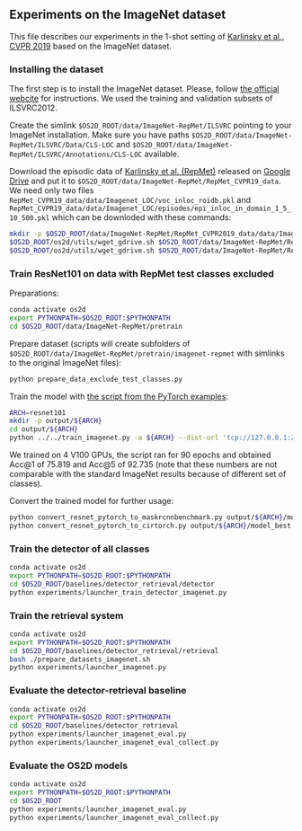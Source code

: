 ## Experiments on the ImageNet dataset
This file describes our experiments in the 1-shot setting of [Karlinsky et al., CVPR 2019](https://openaccess.thecvf.com/content_CVPR_2019/html/Karlinsky_RepMet_Representative-Based_Metric_Learning_for_Classification_and_Few-Shot_Object_Detection_CVPR_2019_paper.html)
based on the ImageNet dataset.

### Installing the dataset
The first step is to install the ImageNet dataset.
Please, follow [the official webcite](http://image-net.org/) for instructions.
We used the training and validation subsets of ILSVRC2012.

Create the simlink `$OS2D_ROOT/data/ImageNet-RepMet/ILSVRC` pointing to your ImageNet installation.
Make sure you have paths `$OS2D_ROOT/data/ImageNet-RepMet/ILSVRC/Data/CLS-LOC` and `$OS2D_ROOT/data/ImageNet-RepMet/ILSVRC/Annotations/CLS-LOC` available.

Download the episodic data of [Karlinsky et al. (RepMet)](https://github.com/jshtok/RepMet) released on [Google Drive](https://drive.google.com/drive/folders/1MZ6HWQpR_Oseo5_v5gmrlAyubrPL-ciO?usp=sharing) and put it to `$OS2D_ROOT/data/ImageNet-RepMet/RepMet_CVPR19_data`.
We need only two files `RepMet_CVPR19_data/data/Imagenet_LOC/voc_inloc_roidb.pkl` and `RepMet_CVPR19_data/data/Imagenet_LOC/episodes/epi_inloc_in_domain_1_5_10_500.pkl` which can be downloded with these commands:
```bash
mkdir -p $OS2D_ROOT/data/ImageNet-RepMet/RepMet_CVPR2019_data/data/Imagenet_LOC/episodes
$OS2D_ROOT/os2d/utils/wget_gdrive.sh $OS2D_ROOT/data/ImageNet-RepMet/RepMet_CVPR2019_data/data/Imagenet_LOC/voc_inloc_roidb.pkl 1VFQkO4WToV7OMggzu6F_sOuuHno_qEFE
$OS2D_ROOT/os2d/utils/wget_gdrive.sh $OS2D_ROOT/data/ImageNet-RepMet/RepMet_CVPR2019_data/data/Imagenet_LOC/episodes/epi_inloc_in_domain_1_5_10_500.pkl 1yjBvPoVO-PAnTEXnpHAfTv5XQ1Xg1pJS
```

### Train ResNet101 on data with RepMet test classes excluded
Preparations:
```bash
conda activate os2d
export PYTHONPATH=$OS2D_ROOT:$PYTHONPATH
cd $OS2D_ROOT/data/ImageNet-RepMet/pretrain
```
Prepare dataset (scripts will create subfolders of `$OS2D_ROOT/data/ImageNet-RepMet/pretrain/imagenet-repmet` with simlinks to the original ImageNet files):
```bash
python prepare_data_exclude_test_classes.py
```
Train the model with [the script from the PyTorch examples](https://github.com/pytorch/examples/tree/master/imagenet):
```bash
ARCH=resnet101
mkdir -p output/${ARCH}
cd output/${ARCH}
python ../../train_imagenet.py -a ${ARCH} --dist-url 'tcp://127.0.0.1:23455' --dist-backend 'nccl' --multiprocessing-distributed --world-size 1 --rank 0 ../../imagenet-repmet
```
We trained on 4 V100 GPUs, the script ran for 90 epochs and obtained Acc@1 of 75.819 and Acc@5 of 92.735 (note that these numbers are not comparable with the standard ImageNet results because of different set of classes).

Convert the trained model for further usage:
```bash
python convert_resnet_pytorch_to_maskrcnnbenchmark.py output/${ARCH}/model_best.pth.tar
python convert_resnet_pytorch_to_cirtorch.py output/${ARCH}/model_best.pth.tar
```

### Train the detector of all classes
```bash
conda activate os2d
export PYTHONPATH=$OS2D_ROOT:$PYTHONPATH
cd $OS2D_ROOT/baselines/detector_retrieval/detector
python experiments/launcher_train_detector_imagenet.py
```

### Train the retrieval system
```bash
conda activate os2d
export PYTHONPATH=$OS2D_ROOT:$PYTHONPATH
cd $OS2D_ROOT/baselines/detector_retrieval/retrieval
bash ./prepare_datasets_imagenet.sh
python experiments/launcher_imagenet.py
```

### Evaluate the detector-retrieval baseline
```bash
conda activate os2d
export PYTHONPATH=$OS2D_ROOT:$PYTHONPATH
cd $OS2D_ROOT/baselines/detector_retrieval
python experiments/launcher_imagenet_eval.py
python experiments/launcher_imagenet_eval_collect.py
```

### Evaluate the OS2D models
```bash
conda activate os2d
export PYTHONPATH=$OS2D_ROOT:$PYTHONPATH
cd $OS2D_ROOT
python experiments/launcher_imagenet_eval.py
python experiments/launcher_imagenet_eval_collect.py
```
